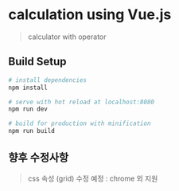 # calculation using Vue.js

> calculator with operator

## Build Setup

``` bash
# install dependencies
npm install

# serve with hot reload at localhost:8080
npm run dev

# build for production with minification
npm run build
```

## 향후 수정사항
> css 속성 (grid) 수정 예정 : chrome 외 지원